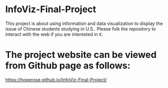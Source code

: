 # InfoViz-Final-Project
This project is about using information and data visualization to display the issue of Chinese students studying in U.S..
Please folk the repository to interact with the web if you are interested in it.

# The project website can be viewed from Github page as follows:
https://hoperose.github.io/InfoViz-Final-Project/

